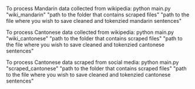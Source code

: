 To process Mandarin data collected from wikipedia:
python main.py "wiki_mandarin" "path to the folder that contains scraped files" "path to the file where you wish to save cleaned and tokenzied mandarin sentences"

To process Cantonese data collected from wikipedia:
python main.py "wiki_cantonese" "path to the folder that contains scraped files" "path to the file where you wish to save cleaned and tokenzied cantonese sentences"

To process Cantonese data scraped from social media:
python main.py "scraped_cantonese" "path to the folder that contains scraped files" "path to the file where you wish to save cleaned and tokenzied cantonese sentences"
